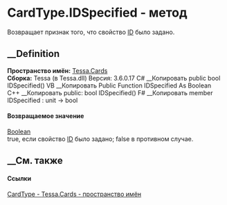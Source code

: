# CardType.IDSpecified - метод
Возвращает признак того, что свойство [ID](P_Tessa_Cards_CardType_ID.htm) было
задано.
## __Definition
 **Пространство имён:** [Tessa.Cards](N_Tessa_Cards.htm)  
 **Сборка:** Tessa (в Tessa.dll) Версия: 3.6.0.17
C# __Копировать
     public bool IDSpecified()
VB __Копировать
     Public Function IDSpecified As Boolean
C++ __Копировать
     public:
    bool IDSpecified()
F# __Копировать
     member IDSpecified : unit -> bool 
#### Возвращаемое значение
[Boolean](https://learn.microsoft.com/dotnet/api/system.boolean)  
true, если свойство [ID](P_Tessa_Cards_CardType_ID.htm) было задано; false в
противном случае.
##  __См. также
#### Ссылки
[CardType - ](T_Tessa_Cards_CardType.htm)
[Tessa.Cards - пространство имён](N_Tessa_Cards.htm)
